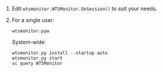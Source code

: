 1. Edit `wtsmonitor.WTSMonitor.OnSession()` to suit your needs.

2. For a single user:

       wtsmonitor.pyw

    System-wide:

       wtsmonitor.py install --startup auto
       wtsmonitor.py start
       sc query WTSMonitor
